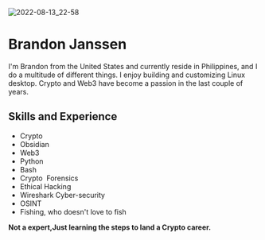 ![2022-08-13_22-58](https://user-images.githubusercontent.com/66816413/189488872-917b9f34-01bc-4b61-886d-c3d5339b6075.png)


# Brandon Janssen
I'm Brandon from the United States and currently reside in Philippines, and I do a multitude of different things. I enjoy building and customizing Linux desktop. Crypto and Web3 have become a passion in the last couple of years.
## Skills and Experience
-  Crypto
- Obsidian
-  Web3
-  Python
-  Bash 
-  Crypto  Forensics  
-  Ethical Hacking  
-  Wireshark Cyber-security    
-  OSINT
-  Fishing, who doesn't love to fish
  
**Not a expert,Just learning the steps to land a Crypto career.**





